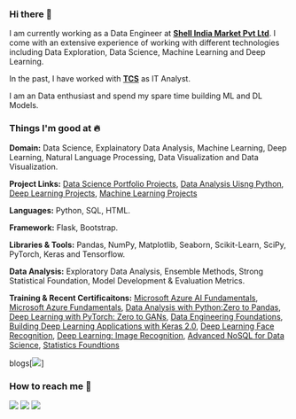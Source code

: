 ### Hi there 👋

I am currently working as a Data Engineer at [**Shell India Market Pvt Ltd**](https://www.shell.in). I come with an extensive experience of working with different technologies including Data Exploration, Data Science, Machine Learning and Deep Learning.

In the past, I have worked with [**TCS**](https://www.tcs.com/) as IT Analyst. 

I am an Data enthusiast and spend my spare time building ML and DL Models.


### Things I'm good at :fire:

**Domain:** Data Science, Explainatory Data Analysis, Machine Learning, Deep Learning, Natural Language Processing, Data Visualization and Data Visualization.

**Project Links:** [Data Science Portfolio Projects](https://github.com/hargurjeet/Portfolio-Projects/blob/main/README.md), [Data Analysis Uisng Python](https://github.com/hargurjeet/Data-Analysis-Using-Python), [Deep Learning Projects](https://github.com/hargurjeet/DeepLearning), [Machine Learning Projects](https://github.com/hargurjeet/MachineLearning)

**Languages:**  Python, SQL, HTML.

**Framework:** Flask, Bootstrap.

**Libraries & Tools:** Pandas, NumPy, Matplotlib, Seaborn, Scikit-Learn, SciPy, PyTorch, Keras and Tensorflow.

**Data Analysis:** Exploratory Data Analysis, Ensemble Methods, Strong Statistical Foundation, Model Development & Evaluation Metrics.

**Training & Recent Certificaitons:** [Microsoft Azure AI Fundamentals](https://github.com/hargurjeet/Certificates/blob/main/Microsoft_Certified_Professional_Certificate_AI900.pdf), [Microsoft Azure Fundamentals](https://github.com/hargurjeet/Certificates/blob/main/Microsoft_Certified_Professional_Certificate_AZ900.pdf), [Data Analysis with Python:Zero to Pandas](https://jovian.ai/certificate/MFQTCMRWGY), [Deep Learning with PyTorch: Zero to GANs](https://jovian.ai/certificate/MFQTIMZSGE), [Data Engineering Foundations](https://www.credly.com/badges/762edcac-c9f9-4a86-9034-537ef5de66c5/public_url), [Building Deep Learning Applications with Keras 2.0](https://github.com/hargurjeet/Certificates/blob/main/CertificateOfCompletion_Building%20Deep%20Learning%20Applications%20with%20Keras%202.0.pdf), [Deep Learning Face Recognition](https://github.com/hargurjeet/Certificates/blob/main/CertificateOfCompletion_Deep%20Learning%20Face%20Recognition.pdf), [Deep Learning: Image Recognition](https://github.com/hargurjeet/Certificates/blob/main/CertificateOfCompletion_Deep%20Learning%20Image%20Recognition.pdf), [Advanced NoSQL for Data Science](https://github.com/hargurjeet/Certificates/blob/main/CertificateOfCompletion_Advanced%20NoSQL%20for%20Data%20Science.pdf), [Statistics Foundtions](https://github.com/hargurjeet/Certificates/blob/main/CertificateOfCompletion_Statistics%20Foundations%201.pdf)

blogs[<img src="https://img.icons8.com/windows/32/000000/blog-logo.png"/>]

### How to reach me 📱

[<img target="_blank" src="https://img.icons8.com/cotton/64/000000/whatsapp--v4.png"/>](https://wa.me/919035828125) [<img target="_blank" src="https://img.icons8.com/doodle/64/000000/linkedin-circled.png"/>](https://www.linkedin.com/in/hargurjeet/) [<img src="https://img.icons8.com/dusk/64/000000/medium-new.png"/>](https://medium.com/@gurjeet333)
